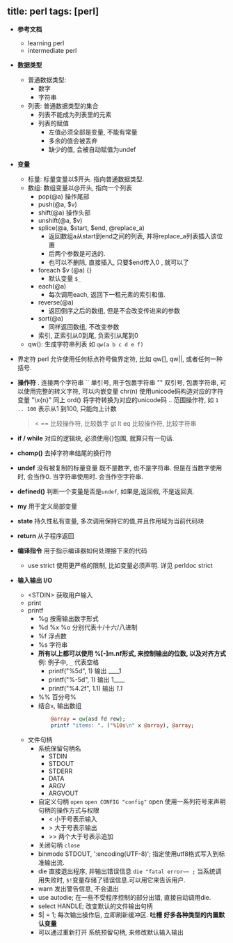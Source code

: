 title: perl
tags: [perl]
---

+ **参考文档**
    * learning perl
    * intermediate perl
+ **数据类型**
    * 普通数据类型: 
        - 数字
        - 字符串
    * 列表: 普通数据类型的集合
        - 列表不能成为列表里的元素
        - 列表的赋值
            - 左值必须全部是变量, 不能有常量
            - 多余的值会被丢弃
            - 缺少的值, 会被自动赋值为undef
+ **变量**
    - 标量: 标量变量以$开头. 指向普通数据类型.
    - 数组: 数组变量以@开头, 指向一个列表
        + pop(@a)  操作尾部
        + push(@a, $v)
        + shift(@a) 操作头部
        + unshift(@a, $v)
        + splice(@a, $start, $end, @replace_a) 
            - 返回数组a从start到end之间的列表, 并将replace_a列表插入该位置
            - 后两个参数是可选的.
            - 也可以不删除, 直接插入, 只要$end传入0 , 就可以了
        + foreach $v (@a) {}
            - 默认变量 `$_`
        + each(@a) 
            + 每次调用each, 返回下一租元素的索引和值.
        + reverse(@a)
            - 返回倒序之后的数组, 但是不会改变传进来的参数
        + sort(@a)
            - 同样返回数组, 不改变参数
        + 索引, 正索引从0到尾, 负索引从尾到0
    - qw(): 生成字符串列表
        如 `qw(a b c d e f)`
+ 界定符
    perl 允许使用任何标点符号做界定符, 比如 qw[], qw||, 或者任何一种括号.
+ **操作符** 
    .   连接两个字符串
    ``  单引号, 用于包裹字符串
    ""  双引号, 包裹字符串, 可以使用完整的转义字符, 可以内嵌变量
    chr(n) 使用unicode码构造对应的字符变量
    "\x{n}" 同上
    ord() 将字符转换为对应的unicode码
    .. 范围操作符, 如 `1 .. 100` 表示从1 到100, 只能向上计数
    > < ==      比较操作符, 比较数字
    gt lt eq    比较操作符, 比较字符串

+ **if / while**
    对应的逻辑块, 必须使用{}包围, 就算只有一句话.
+ **chomp()** 去掉字符串结尾的换行符
+ **undef** 没有被复制的标量变量
    既不是数字, 也不是字符串. 但是在当数字使用时, 会当作0. 当字符串使用时. 会当作空字符串. 
+ **defined()** 判断一个变量是否是`undef`, 如果是,返回假, 不是返回真.
+ **my** 用于定义局部变量
+ **state** 持久性私有变量, 多次调用保持它的值,并且作用域为当前代码块
+ **return** 从子程序返回

+ **编译指令**
    用于指示编译器如何处理接下来的代码
    * use strict  使用更严格的限制, 比如变量必须声明. 详见 perldoc strict

+ **输入输出 I/O**
    * <STDIN\> 获取用户输入
    * print     
    * printf
        - %g 按需输出数字形式
        - %d %x %o 分别代表十/十六/八进制
        - %f 浮点数
        - %s 字符串
        - **所有以上都可以使用 %[-]m.nf形式, 来控制输出的位数, 以及对齐方式**
            例: 例子中, `_` 代表空格
            + printf("%5d", 1) 输出  ____1
            + printf("%-5d", 1) 输出 1____
            + printf("%4.2f", 1.1) 输出 _1.1_
        - %% 百分号%
        - 结合`x`, 输出数组
            ```perl
                @array = qw{asd fd rew};
                printf "items: ". ("%10s\n" x @array), @array;
            ```
    * 文件句柄
        - 系统保留句柄名
            + STDIN
            + STDOUT
            + STDERR
            + DATA
            + ARGV
            + ARGVOUT
        - 自定义句柄 `open`
        `open CONFIG "config"`
        open 使用一系列符号来声明句柄的操作方式与权限
            + < 小于号表示输入
            + \> 大于号表示输出
            + \>\> 两个大于号表示追加
        - 关闭句柄 `close`
        - binmode STDOUT, ':encoding(UTF-8)';
            指定使用utf8格式写入到标准输出流.
        - die 直接退出程序, 并输出错误信息
            `die "fatal error~~ ;`
            当系统调用失败时, `$!`变量存储了错误信息.可以用它来告诉用户. 
        - warn 发出警告信息, 不会退出
        - use autodie; 在一些不受程序控制的部分出错, 直接自动调用die.
        - select HANDLE; 改变默认的文件输出句柄 
        - $| = 1; 每次输出操作后, 立即刷新缓冲区.
**吐槽** **好多各种类型的内置默认变量**
        - 可以通过重新打开 系统预留句柄, 来修改默认输入输出

